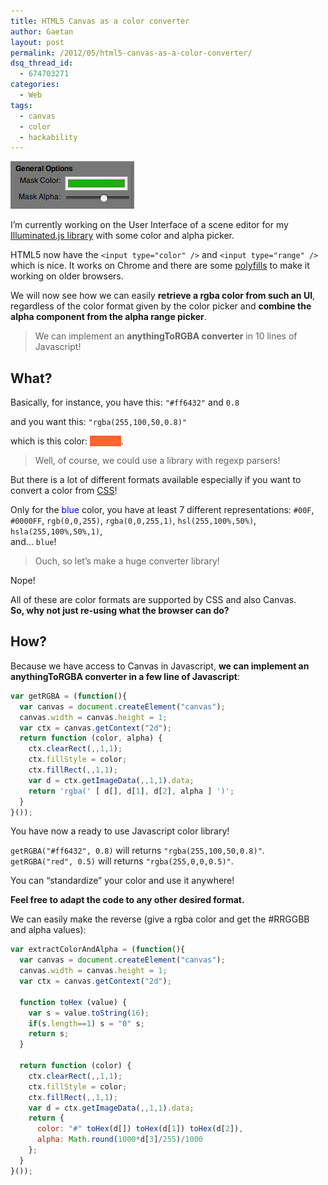 ```yaml
---
title: HTML5 Canvas as a color converter
author: Gaetan
layout: post
permalink: /2012/05/html5-canvas-as-a-color-converter/
dsq_thread_id:
  - 674703271
categories:
  - Web
tags:
  - canvas
  - color
  - hackability
---
```


 [2]: http://demo.greweb.fr/illuminated.js/
 [3]: https://github.com/bgrins/spectrum
 [4]: http://www.w3.org/TR/css3-color/

<img src="/images/2012/05/color-alpha-options.png" alt="" class="thumbnail-left" />

I’m currently working on the User Interface of a scene editor for my [Illuminated.js library][2] with some color and alpha picker.

HTML5 now have the `<input type="color" />` and `<input type="range" />` which is nice. It works on Chrome and there are some [polyfills][3] to make it working on older browsers.

We will now see how we can easily **retrieve a rgba color from such an UI**, regardless of the color format given by the color picker and **combine the alpha component from the alpha range picker**.

> We can implement an **anythingToRGBA converter** in 10 lines of Javascript!

## What?

Basically, for instance, you have this: `"#ff6432"` and `0.8`

and you want this: `"rgba(255,100,50,0.8)"`

which is this color: <span style="background: #ff6432; display: inline-block; width: 50px">&nbsp;</span>.

> Well, of course, we could use a library with regexp parsers!

But there is a lot of different formats available especially if you want to convert a color from [CSS][4]!

Only for the <span style="color:blue">blue</span> color, you have at least 7 different representations: `#00F`, `#0000FF`, `rgb(0,0,255)`, `rgba(0,0,255,1)`, `hsl(255,100%,50%)`, `hsla(255,100%,50%,1)`,  
and… `blue`!

> Ouch, so let’s make a huge converter library!

Nope! 

All of these are color formats are supported by CSS and also Canvas.  
**So, why not just re-using what the browser can do?**

<!-- more -->


## How?

Because we have access to Canvas in Javascript, **we can implement an anythingToRGBA converter in a few line of Javascript**:

```javascript
var getRGBA = (function(){  
  var canvas = document.createElement("canvas");  
  canvas.width = canvas.height = 1;  
  var ctx = canvas.getContext("2d");  
  return function (color, alpha) {  
    ctx.clearRect(,,1,1);  
    ctx.fillStyle = color;  
    ctx.fillRect(,,1,1);  
    var d = ctx.getImageData(,,1,1).data;  
    return 'rgba(' [ d[], d[1], d[2], alpha ] ')';  
  }  
}());
```

You have now a ready to use Javascript color library! 

`getRGBA("#ff6432", 0.8)` will returns `"rgba(255,100,50,0.8)"`.  
`getRGBA("red", 0.5)` will returns `"rgba(255,0,0,0.5)"`.

You can “standardize” your color and use it anywhere!

**Feel free to adapt the code to any other desired format.**

We can easily make the reverse (give a rgba color and get the #RRGGBB and alpha values):

```javascript
var extractColorAndAlpha = (function(){  
  var canvas = document.createElement("canvas");  
  canvas.width = canvas.height = 1;  
  var ctx = canvas.getContext("2d");  
  
  function toHex (value) {   
    var s = value.toString(16);   
    if(s.length==1) s = "0" s;  
    return s;  
  }  
  
  return function (color) {  
    ctx.clearRect(,,1,1);  
    ctx.fillStyle = color;  
    ctx.fillRect(,,1,1);  
    var d = ctx.getImageData(,,1,1).data;  
    return {  
      color: "#" toHex(d[]) toHex(d[1]) toHex(d[2]),  
      alpha: Math.round(1000*d[3]/255)/1000  
    };  
  }  
}());
```
